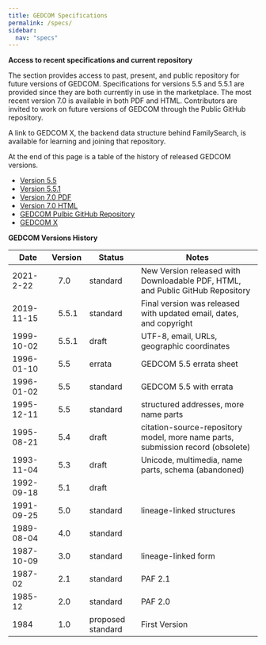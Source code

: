 ```yaml
---
title: GEDCOM Specifications
permalink: /specs/
sidebar:
  nav: "specs"
---
```

**Access to recent specifications and current repository**

The section provides access to past, present, and public repository for future versions of GEDCOM. Specifications for versions 5.5 and 5.5.1 are provided since they are both currently in use in the marketplace.  The most recent version 7.0 is available in both PDF and HTML. Contributors are invited to work on future versions of GEDCOM through the Public GitHub repository.

A link to GEDCOM X, the backend data structure behind FamilySearch, is available for learning and joining that repository.

At the end of this page is a table of the history of released GEDCOM versions.

- [Version 5.5](ged55.pdf)
- [Version 5.5.1](ged551.pdf)
- [Version 7.0 PDF]()
- [Version 7.0 HTML]()
- [GEDCOM Pulbic GitHub Repository]()
- [GEDCOM X](http://gedcomx.org)



**GEDCOM Versions History**
<div>
<table class="Versions Table">
<thead><tr><th>Date</th><th>Version</th><th>Status</th><th>Notes</th></tr></thead>
<tbody>
<tr><td>2021-2-22</td><td>  &nbsp;&nbsp;&nbsp;7.0</td><td>standard</td><td>New Version released with Downloadable PDF, HTML, and Public GitHub Repository</td></tr>
<tr><td>2019-11-15</td><td>  &nbsp;&nbsp;&nbsp;5.5.1</td><td>standard</td><td>Final version was released with updated email, dates, and copyright</td></tr>
<tr><td>1999-10-02</td><td>  &nbsp;&nbsp;&nbsp;5.5.1</td><td>draft</td><td>UTF-8, email, URLs, geographic coordinates</td></tr>
<tr><td>1996-01-10</td><td>  &nbsp;&nbsp;&nbsp;5.5</td><td>errata</td><td>GEDCOM 5.5 errata sheet</td></tr>
<tr><td>1996-01-02</td><td>  &nbsp;&nbsp;&nbsp;5.5</td><td>standard</td><td>GEDCOM 5.5 with errata</td></tr>

<tr><td>1995-12-11</td><td>  &nbsp;&nbsp;&nbsp;5.5</td><td>standard</td><td>structured addresses, more name parts</td></tr>
<tr><td>1995-08-21</td><td>  &nbsp;&nbsp;&nbsp;5.4</td><td>draft</td><td>citation-source-repository model, more name parts, submission record (obsolete)</td></tr>
<tr><td>1993-11-04</td><td>  &nbsp;&nbsp;&nbsp;5.3</td><td>draft</td><td>Unicode, multimedia, name parts, schema (abandoned)</td></tr>
<tr><td>1992-09-18</td><td>  &nbsp;&nbsp;&nbsp;5.1</td><td>draft</td><td></td></tr>
<tr><td>1991-09-25</td><td>  &nbsp;&nbsp;&nbsp;5.0</td><td>standard</td><td>lineage-linked structures</td></tr>
<tr><td>1989-08-04</td><td>  &nbsp;&nbsp;&nbsp;4.0</td><td>standard</td><td>&nbsp;</td></tr>
<tr><td>1987-10-09</td><td>  &nbsp;&nbsp;&nbsp;3.0</td><td>standard</td><td>lineage-linked form</td></tr>
<tr><td>1987-02</td><td>  &nbsp;&nbsp;&nbsp;2.1</td><td>standard</td><td>PAF 2.1</td></tr>
<tr><td>1985-12</td><td>  &nbsp;&nbsp;&nbsp;2.0</td><td>standard</td><td>PAF 2.0</td></tr>
<tr><td>1984</td><td>  &nbsp;&nbsp;&nbsp;1.0</td><td>proposed standard</td><td>First Version</td></tr>



</tbody>
</table>
</div>